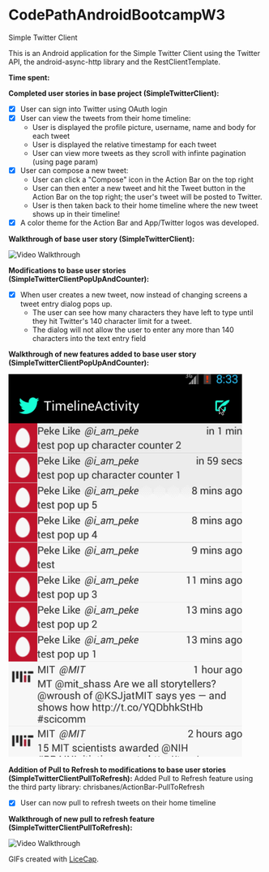 CodePathAndroidBootcampW3
=========================

Simple Twitter Client

This is an Android application for the Simple Twitter Client using the Twitter API, the android-async-http library and the RestClientTemplate.

**Time spent:**

**Completed user stories in base project (SimpleTwitterClient):**

- [x] User can sign into Twitter using OAuth login
- [x] User can view the tweets from their home timeline:
    - User is displayed the profile picture, username, name and body for each tweet
    - User is displayed the relative timestamp for each tweet
    - User can view more tweets as they scroll with infinte pagination (using page param)
- [x] User can compose a new tweet:
    - User can click a "Compose" icon in the Action Bar on the top right
    - User can then enter a new tweet and hit the Tweet button in the Action Bar on the top right; the user's tweet will be posted to Twitter.
    - User is then taken back to their home timeline where the new tweet shows up in their timeline!
- [x] A color theme for the Action Bar and App/Twitter logos was developed.

**Walkthrough of base user story (SimpleTwitterClient):**

![Video Walkthrough](TwitterClient.gif)

**Modifications to base user stories (SimpleTwitterClientPopUpAndCounter):**

- [x] When user creates a new tweet, now instead of changing screens a tweet entry dialog pops up.
    - The user can see how many characters they have left to type until they hit Twitter's 140 character limit for a tweet.
    - The dialog will not allow the user to enter any more than 140 characters into the text entry field

**Walkthrough of new features added to base user story (SimpleTwitterClientPopUpAndCounter):**

![Video Walkthrough](TwitterClientPopUpAndCounter.gif)

**Addition of Pull to Refresh to modifications to base user stories (SimpleTwitterClientPullToRefresh):**
Added Pull to Refresh feature using the third party library: chrisbanes/ActionBar-PullToRefresh

- [x] User can now pull to refresh tweets on their home timeline

**Walkthrough of new pull to refresh feature (SimpleTwitterClientPullToRefresh):**

![Video Walkthrough](TwitterClientPullToRefresh.gif)

GIFs created with [LiceCap](http://www.cockos.com/licecap/).

